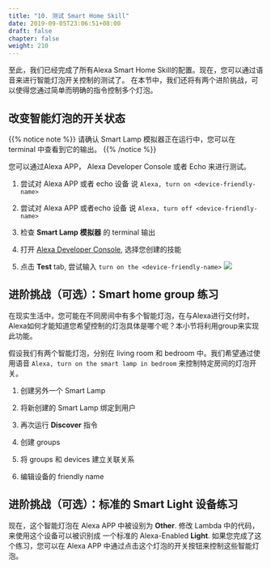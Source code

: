```yaml
---
title: "10. 测试 Smart Home Skill"
date: 2019-09-05T23:06:51+08:00
draft: false
chapter: false
weight: 210
---
```


至此，我们已经完成了所有Alexa Smart Home Skill的配置。现在，您可以通过语音来进行智能灯泡开关控制的测试了。
在本节中，我们还将有两个进阶挑战，可以使得您通过简单而明确的指令控制多个灯泡。

## 改变智能灯泡的开关状态

{{% notice note %}}
请确认 Smart Lamp 模拟器正在运行中，您可以在 terminal 中查看到它的输出。
{{% /notice %}}

您可以通过Alexa APP， Alexa Developer Console 或者 Echo 来进行测试。

1. 尝试对 Alexa APP 或者 echo 设备 说 `Alexa, turn on <device-friendly-name>`

1. 尝试对 Alexa APP 或者echo 设备 说 `Alexa, turn off <device-friendly-name>`

1. 检查 **Smart Lamp 模拟器** 的 terminal 输出

1. 打开 [Alexa Developer Console](https://developer.amazon.com/alexa/console/ask), 
选择您创建的技能

1. 点击 **Test** tab, 尝试输入 `turn on the <device-friendly-name>`
    ![](/images/smart-home/alexa-console-test.png)

## 进阶挑战（可选）：Smart home group 练习 

在现实生活中，您可能在不同房间中有多个智能灯泡，在与Alexa进行交付时，Alexa如何才能知道您希望控制的灯泡具体是哪个呢？本小节将利用group来实现此功能。

假设我们有两个智能灯泡，分别在 living room 和 bedroom 中。我们希望通过使用语音 `Alexa, turn on the smart lamp in bedroom` 来控制特定房间的灯泡开关。

1. 创建另外一个 Smart Lamp 

1. 将新创建的 Smart Lamp 绑定到用户

1. 再次运行 **Discover** 指令

1. 创建 groups

1. 将 groups 和 devices 建立关联关系

1. 编辑设备的 friendly name


## 进阶挑战（可选）：标准的 Smart Light 设备练习 

现在，这个智能灯泡在 Alexa APP 中被设别为 **Other**. 修改 Lambda 中的代码，来使用这个设备可以被识别成
一个标准的 Alexa-Enabled **Light**. 如果您完成了这个练习，您可以在 Alexa APP 中通过点击这个灯泡的开关按钮来控制这些智能灯泡。
